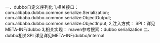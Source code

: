 一、dubbo自定义序列化
1,相关接口：
  com.alibaba.dubbo.common.serialize.Serialization;
  com.alibaba.dubbo.common.serialize.ObjectOutput;
  com.alibaba.dubbo.common.serialize.ObjectInput;
2,注入方式：
  SPI：详见META-INF/dubbo
3,相关实现：
  maven参考搜索：dubbo serialization
二、dubbo相关SPI
  详见详见META-INF/dubbo/internal
